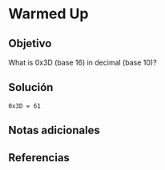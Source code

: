 # Warmed Up
## Objetivo

What is 0x3D (base 16) in decimal (base 10)?
## Solución

```shell
0x3D = 61
```
## Notas adicionales
## Referencias